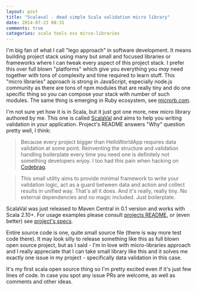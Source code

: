 ```yaml
---
layout: post
title: "Scalaval - dead simple Scala validation micro library"
date: 2014-07-23 08:31
comments: true
categories: scala tools oss mirco-libraries
---
```

I'm big fan of what I call "lego approach" in software development. It means building project stack using many but small and focused libraries or frameworks where I can tweak every aspect of this project stack. I prefer this over full blown "platforms" which give you everything you *may* need together with tons of complexity and time required to learn stuff. This "micro libraries" approach is strong in JavaScript, especially node.js community as there are tons of npm modules that are really tiny and do one specific thing so you can compose your stack with number of such modules. The same thing is emerging in Ruby ecosystem, see [microrb.com](http://microrb.com/).

I'm not sure yet how it is in Scala, but it just got one more, new micro library authored by me. This one is called [ScalaVal](http://github.com/mostr/scalaval) and aims to help you writing validation in your application. Project's README answers "Why" question pretty well, I think:

> Because every project bigger than HelloWorldApp requires data validation at some point. Reinventing the structure and validation handling boilerplate every time you need one is definitely not something developers enjoy. I too had this pain when hacking on <a href="http://codebrag.com">Codebrag</a>.

> This small utility aims to provide minimal framework to write your validation logic, act as a guard between data and action and collect results in unified way. That's all it does. And it's really, really tiny. No external dependencies and no magic included. Just boilerplate. 

ScalaVal was just released to Maven Central in 0.1 version and works with Scala 2.10+. For usage examples please consult [projects README](http://github.com/mostr/scalaval), or (even better) see [project's specs](https://github.com/mostr/scalaval/tree/master/src/test/scala/com/softwaremill/scalaval). 

Entire source code is one, quite small source file (there is way more test code there). It may look silly to release something like this as full blown open source project, but as I said - I'm in love with micro-libraries approach and I really appreciate that I can take small library like this and it solves me exactly one issue in my project - specifically data validation in this case.

It's my first scala open source thing so I'm pretty excited even if it's just few lines of code. In case you spot any issue PRs are welcome, as well as comments and other ideas.
